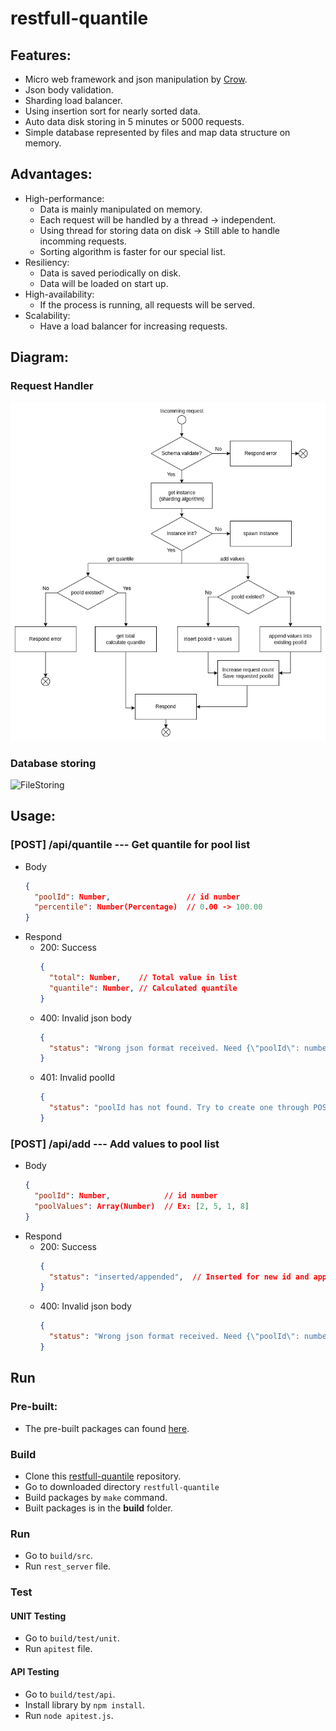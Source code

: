 # restfull-quantile


## Features:
- Micro web framework and json manipulation by [Crow](https://github.com/ipkn/crow).
- Json body validation.
- Sharding load balancer.
- Using insertion sort for nearly sorted data.
- Auto data disk storing in 5 minutes or 5000 requests.
- Simple database represented by files and map data structure on memory.

## Advantages:
- High-performance:
  - Data is mainly manipulated on memory.
  - Each request will be handled by a thread -> independent.
  - Using thread for storing data on disk -> Still able to handle incomming requests.
  - Sorting algorithm is faster for our special list.
- Resiliency:
  - Data is saved periodically on disk.
  - Data will be loaded on start up.
- High-availability:
  - If the process is running, all requests will be served.
- Scalability:
  - Have a load balancer for increasing requests.

## Diagram:
### Request Handler
![RequestHandler](./images/RequestHandler.diagram.png)
### Database storing
![FileStoring](./images/FileStoring.diagram.png)

## Usage:
### [POST] **/api/quantile** --- Get quantile for pool list
- Body
  ```json
  {
    "poolId": Number,                 // id number
    "percentile": Number(Percentage)  // 0.00 -> 100.00
  }
  ```
- Respond
  - 200: Success
    ```json
    {
      "total": Number,    // Total value in list
      "quantile": Number, // Calculated quantile
    }
    ```
  - 400: Invalid json body
    ```json
    {
      "status": "Wrong json format received. Need {\"poolId\": number, \"percentile\": number(percentage)}"
    }
    ```
  - 401: Invalid poolId
    ```json
    {
      "status": "poolId has not found. Try to create one through POST(/api/pool)"
    }
    ```

### [POST] **/api/add** --- Add values to pool list
- Body
  ```json
  {
    "poolId": Number,            // id number
    "poolValues": Array(Number)  // Ex: [2, 5, 1, 8]
  }
  ```
- Respond
  - 200: Success
    ```json
    {
      "status": "inserted/appended",  // Inserted for new id and appended for existed id
    }
    ```
  - 400: Invalid json body
    ```json
    {
      "status": "Wrong json format received. Need {\"poolId\": number, \"percentile\": number(percentage)}"
    }
    ```

## Run
### Pre-built:
- The pre-built packages can found [here](https://github.com/dat-truong196nt/restfull-quantile/tree/main/prebuild).
### Build
- Clone this [restfull-quantile](https://github.com/dat-truong196nt/restfull-quantile) repository.
- Go to downloaded directory `restfull-quantile`
- Build packages by `make` command.
- Built packages is in the **build** folder.
### Run
- Go to `build/src`.
- Run `rest_server` file.
### Test
#### UNIT Testing
- Go to `build/test/unit`.
- Run `apitest` file.
#### API Testing
- Go to `build/test/api`.
- Install library by `npm install`.
- Run `node apitest.js`.